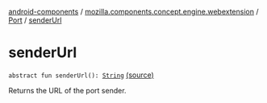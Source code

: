 [android-components](../../index.md) / [mozilla.components.concept.engine.webextension](../index.md) / [Port](index.md) / [senderUrl](./sender-url.md)

# senderUrl

`abstract fun senderUrl(): `[`String`](https://kotlinlang.org/api/latest/jvm/stdlib/kotlin/-string/index.html) [(source)](https://github.com/mozilla-mobile/android-components/blob/master/components/concept/engine/src/main/java/mozilla/components/concept/engine/webextension/WebExtension.kt#L316)

Returns the URL of the port sender.

